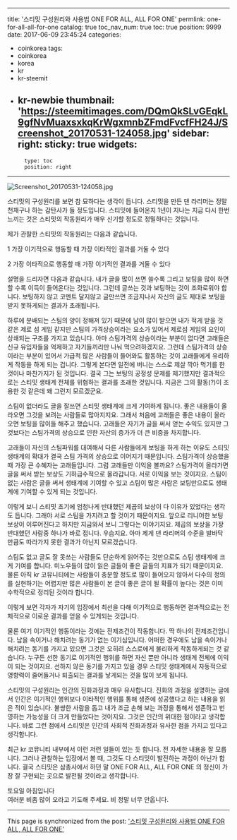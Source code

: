 
---
title: '스티밋 구성원리와 사용법 ONE FOR ALL, ALL FOR ONE'
permlink: one-for-all-all-for-one
catalog: true
toc_nav_num: true
toc: true
position: 9999
date: 2017-06-09 23:45:24
categories:
- coinkorea
tags:
- coinkorea
- korea
- kr
- kr-steemit
- kr-newbie
thumbnail: 'https://steemitimages.com/DQmQkSLvGEqkL9gfNvMuaxsxkqKrWgxmnbZFmdFvcfFH24J/Screenshot_20170531-124058.jpg'
sidebar:
    right:
        sticky: true
widgets:
    -
        type: toc
        position: right
---


![Screenshot_20170531-124058.jpg](https://steemitimages.com/DQmQkSLvGEqkL9gfNvMuaxsxkqKrWgxmnbZFmdFvcfFH24J/Screenshot_20170531-124058.jpg)

스티밋의 구성원리를 보면 참 묘하다는 생각이 듭니다. 스티밋을 만든 댄 라리머는 정말 천재구나 하는 감탄사가 들 정도입니다. 스티밋에 들어온지 1년이 지나는 지금 다시 한번 느끼는 것은 스티밋의 작동원리가 매우 신기할 정도로 정밀하다는 것입니다. 

제가 관찰한 스티밋의 작동원리는 다음과 같습니다. 

1 가장 이기적으로 행동할 때 가장 이타적인 결과를 거둘 수 있다

2 가장 이타적으로 행동할 때 가장 이기적인 결과를 거둘 수 있다

설명을 드리자면 다음과 같습니다. 내가 글을 많이 쓰면 쓸수록 그리고 보팅을 많이 하면 할 수록 이득이 들어온다는 것입니다. 그런데 글쓰는 것과 보팅하는 것이 조화로워야 합니다. 보팅하지 않고 코멘트 달지않고 글만쓰면 조금지나서 자신의 글도 제대로 보팅을 받지 못하게되는 결과가 초래됩니다. 

하루에  분배되는 스팀의 양이 정해져 있기  때문에 남이 많이 받으면 내가 적게 받을 것 같은 제로 섬 게임 같지만 스팀의 가격상승이라는 요소가 있어서 제로섬 게임의 요인이 상쇄되는 구조를 가지고 있습니다. 아마 스팀가격의 상승이라는 부분이 없다면 고래들은 신규 유입자들을 억제하고 자기들끼리만 나눠 먹으려하겠지요. 그런데 스팀가격의 상승이라는 부분이 있어서 가급적 많은 사람들이 들어와도 활동하는 것이 고래들에게 유리하게 작동을 하게 되는 겁니다. 
그렇게 본다면 일전에 버니는 스스로 제살 깍아 먹기를 한 것이나 마찬가지가 된 것입니다. 결국 그는 보팅의 공정성 문제를 제기했지만 결과적으로는 스티밋 생태계 전체를 위협하는 결과를 초래한 것입니다. 지금은 그의 활동(?)이 조용한 것 같은데 왜 그런지 모르겠군요.    

스팀이 없더라도 글을 잘쓰면 스티밋 생태계에 크게 기여하게 됩니다. 좋은 내용들이 올라오면 그것을 보려는 사람들로 많아지지요. 그래서 처음에 고래들은 좋은 내용이 올라오면 보팅을 많이들 해주고 했습니다. 고래들은 자기가 글을 써서 얻는 수익도 있지만 그것보다는 스팀가격의 상승으로 인한 자산의 증가가 더 큰 비중을 차지합니다. 

고래들이 자신의 스팀파워를 대여해서 다른 사람들에게 보팅을 하게 하는 이유도 스티밋 생태계의 확대가 결국 스팀 가격의 상승으로 이어지기 때문입니다. 스팀가격이 상승했을 때 가장 큰 수혜자는 고래들입니다. 그럼 고래들만 이익을 볼까요? 스팀가격이 올라가면 글을 써서 받는 보상도 기하급수적으로 올라갑니다. 서로 이익을 보는 것이지요. 
스팀이 없는 사람은 글을 써서 생태계에 기여할 수 있고 스팀이 많은 사람은 보팅만으로도 생태계에 기여할 수 있게 되는 것입니다. 

이렇게  보니  스티밋 초기에 엄청나게 반대했던 제곱의 보상이 다 이유가 있었다는 생각도 듭니다. 그래야 서로 스팀을 가지려고 할 것이기 때문이지요. 앞으로 리니어한 보팅 보상이 이루어진다고 하지만 지금와서 보니 그렇다는 이야기지요. 제곱의 보상을 가장 반대했던 사람중 하나가 바로 접니다. 우습지요. 아마 제게 댄 라리머의 수준을 발바닥 만큼도 따라가지 못한 결과가 아닌지 모르겠습니다. 

스팀도 없고 글도 잘 못쓰는 사람들도 단순하게 읽어주는 것만으로도 스팀 생태계에 크게 기여를 합니다. 미노우들이 많이 읽은 글들이 좋은 글들의 지표가 되기 때문이지요. 물론 아직 kr 코뮤니티에는 사람들이 충분할 정도로 많이  들어오지  않아서 다수의 정의를 실현하기는 어렵지만 많은 사람들이 본 글이 좋은 글이 될 확률이 높다는 것은 이미 수학적으로 정리된 것이라 합니다. 

이렇게 보면 각자가 자기의 입장에서 최선을 다해 이기적으로 행동하면 결과적으로는 전체적으로 이로운 결과를 얻을 수 있게되는 것입니다. 

물론 여기 이기적인 행동이라는 것에는 전제조건이 작동합니다. 딱 하나의 전제조건입니다. 남을 속이거나 해치려는 동기가 없는 이기심입니다. 어떠한 경우에도 남을 속이거나 해치려는 동기를 가지고 있으면 그것은 오히려 스스로에게 불리하게 작동하게되는 것 같습니다. 누구든 선한 동기로 이기적인 행위를 하면 자신 뿐만 아니라 생태계 전체에 이익이 되는 것이지요.
선하지 않은 동기를 가지고 있을  경우 스티밋 생태계에서 자동적으로 영향력이 줄어들거나 퇴출되는 결과를 낳게되는 것을 많이 보게 됩니다.   

스티밋의 구성원리는 인간의 진화과정과 매우 유사합니다. 진화의 과정을 설명하는 글에서 인간은 이기적인  행위보다 이타적인 행위를 통해 생존에 성공했다고 하는 내용을 읽은 적이 있습니다. 불쌍한 사람을 돕고 내가 조금 손해 보는 과정을 통해서 생존하고 번영하는 가능성을 더 크게 만들었다는 것이지요. 그것은 인간의 위대한 점이라고 생각합니다. 바로 그런 점에서 스티밋은 인간의 사회적 진화과정과 유사한 점을 가지고 있다고 생각합니다. 

최근 kr 코뮤니티 내부에서 이런 저런 일들이 있는 듯 합니다. 전 자세한 내용을 잘 모릅니다. 그러나 관찰하는 입장에서 볼 때, 그것도 다 스티밋이 발전하는 과정이 아닌가 합니다. 결국 스티밋은 삼총사에서 하던 말 ONE FOR ALL, ALL FOR ONE 의 정신이 가장 잘 구현되는 곳으로 발전될 것이라고 생각합니다.   

토요일 아침입니다  
여러분 비좀 많이 오라고 기도해 주세요. 
비 정말 너무 안옵니다.

- - -

This page is synchronized from the post: ['스티밋 구성원리와 사용법 ONE FOR ALL, ALL FOR ONE'](https://steemit.com/@oldstone/one-for-all-all-for-one)

